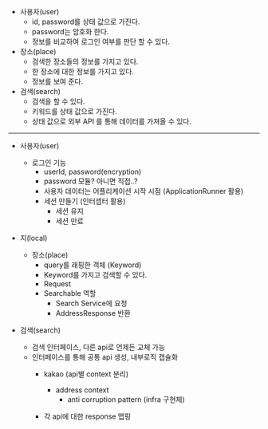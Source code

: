 - 사용자(user)
    - id, password를 상태 값으로 가진다.
    - password는 암호화 한다.
    - 정보를 비교하여 로그인 여부를 판단 할 수 있다.
- 장소(place)
    - 검색한 장소들의 정보를 가지고 있다.
    - 한 장소에 대한 정보를 가지고 있다.
    - 정보를 보여 준다.
- 검색(search)
    - 검색을 할 수 있다.
    - 키워드를 상태 값으로 가진다.
    - 상태 값으로 외부 API 를 통해 데이터를 가져올 수 있다.

---

- 사용자(user)
    - 로그인 기능
        - userId, password(encryption)
        - password 모듈? 아니면 직접..?
        - 사용자 데이터는 어플리케이션 시작 시점 (ApplicationRunner 활용)
        - 세션 만들기 (인터셉터 활용)
            - 세션 유지
            - 세션 만료

- 지(local)
    - 장소(place)
        - query를 래핑한 객체 (Keyword)
        - Keyword를 가지고 검색할 수 있다.
        - Request
        - Searchable 역할
            - Search Service에 요청
            - AddressResponse 반환
            
- 검색(search)
    - 검색 인터페이스, 다른 api로 언제든 교체 가능
    - 인터페이스를 통해 공통 api 생성, 내부로직 캡슐화
        - kakao (api별 context 분리)
            - address context
                - anti corruption pattern (infra 구현체)  
                
        - 각 api에 대한 response 맵핑  
